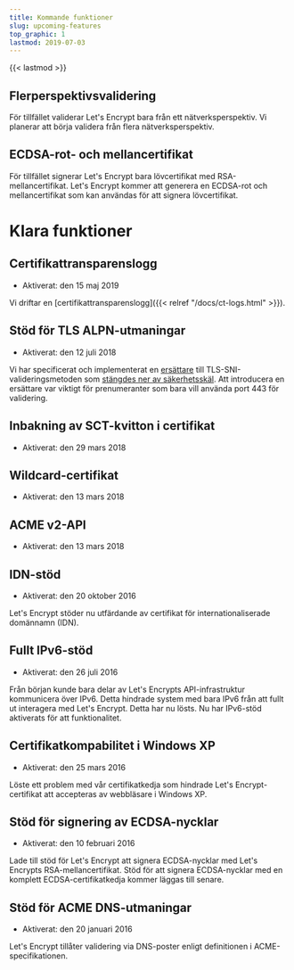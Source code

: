 ```yaml
---
title: Kommande funktioner
slug: upcoming-features
top_graphic: 1
lastmod: 2019-07-03
---
```


{{< lastmod >}}

## Flerperspektivsvalidering

För tillfället validerar Let's Encrypt bara från ett nätverksperspektiv. Vi
planerar att börja validera från flera nätverksperspektiv.

## ECDSA-rot- och mellancertifikat

För tillfället signerar Let's Encrypt bara lövcertifikat med
RSA-mellancertifikat. Let's Encrypt kommer att generera en ECDSA-rot och
mellancertifikat som kan användas för att signera lövcertifikat.

# Klara funktioner

## Certifikattransparenslogg

* Aktiverat: den 15 maj 2019

Vi driftar en [certifikattransparenslogg]({{< relref "/docs/ct-logs.html" >}}).

## Stöd för TLS ALPN-utmaningar

* Aktiverat: den 12 juli 2018

Vi har specificerat och implementerat en
[ersättare](https://datatracker.ietf.org/doc/draft-ietf-acme-tls-alpn/) till
TLS-SNI-valideringsmetoden som [stängdes ner av
säkerhetsskäl](https://community.letsencrypt.org/t/important-what-you-need-to-know-about-tls-sni-validation-issues/50811).
Att introducera en ersättare var viktigt för prenumeranter som bara vill
använda port 443 för validering.

## Inbakning av SCT-kvitton i certifikat

* Aktiverat: den 29 mars 2018

## Wildcard-certifikat

* Aktiverat: den 13 mars 2018

## ACME v2-API

* Aktiverat: den 13 mars 2018

## IDN-stöd

* Aktiverat: den 20 oktober 2016

Let's Encrypt stöder nu utfärdande av certifikat för internationaliserade domännamn (IDN).

## Fullt IPv6-stöd

* Aktiverat: den 26 juli 2016

Från början kunde bara delar av Let's Encrypts API-infrastruktur kommunicera
över IPv6. Detta hindrade system med bara IPv6 från att fullt ut interagera med
Let's Encrypt. Detta har nu lösts. Nu har IPv6-stöd aktiverats för att
funktionalitet.

## Certifikatkompabilitet i Windows XP

* Aktiverat: den 25 mars 2016

Löste ett problem med vår certifikatkedja som hindrade Let's Encrypt-certifikat
att accepteras av webbläsare i Windows XP.

## Stöd för signering av ECDSA-nycklar

* Aktiverat: den 10 februari 2016

Lade till stöd för Let's Encrypt att signera ECDSA-nycklar med Let's Encrypts
RSA-mellancertifikat. Stöd för att signera ECDSA-nycklar med en komplett
ECDSA-certifikatkedja kommer läggas till senare.

## Stöd för ACME DNS-utmaningar

* Aktiverat: den 20 januari 2016

Let's Encrypt tillåter validering via DNS-poster enligt definitionen i
ACME-specifikationen.
